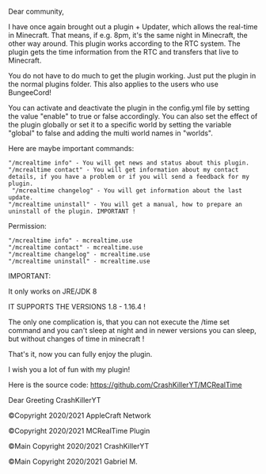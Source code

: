  

Dear community,

 

I have once again brought out a plugin + Updater, which allows the real-time in Minecraft. That means, if e.g. 8pm, it's the same night in Minecraft, the other way around. This plugin works according to the RTC system. The plugin gets the time information from the RTC and transfers that live to Minecraft.

 

You do not have to do much to get the plugin working. Just put the plugin in the normal plugins folder. This also applies to the users who use BungeeCord!

 

 

You can activate and deactivate the plugin in the config.yml file by setting the value "enable" to true or false accordingly. You can also set the effect of the plugin globally or set it to a specific world by setting the variable "global" to false and adding the multi world names in "worlds".

Here are maybe important commands:

 

    "/mcrealtime info" - You will get news and status about this plugin.
    "/mcrealtime contact" - You will get information about my contact details, if you have a problem or if you will send a feedback for my plugin.
     "/mcrealtime changelog" - You will get information about the last update.
    "/mcrealtime uninstall" - You will get a manual, how to prepare an uninstall of the plugin. IMPORTANT !

 

Permission: 

    "/mcrealtime info" - mcrealtime.use
    "/mcrealtime contact" - mcrealtime.use
    "/mcrealtime changelog" - mcrealtime.use 
    "/mcrealtime uninstall" - mcrealtime.use

IMPORTANT:

 

It only works on JRE/JDK 8

 

IT SUPPORTS THE VERSIONS 1.8 - 1.16.4 ! 

 

The only one complication is, that you can not execute the /time set  command and you can't sleep at night and in newer versions you can sleep, but without changes of time in minecraft !

 

That's it, now you can fully enjoy the plugin.

 

I wish you a lot of fun with my plugin!

Here is the source code: https://github.com/CrashKillerYT/MCRealTime

 

Dear Greeting CrashKillerYT

 

©Copyright 2020/2021 AppleCraft Network

©Copyright 2020/2021 MCRealTime Plugin

©Main Copyright 2020/2021 CrashKillerYT

©Main Copyright 2020/2021 Gabriel M.

 
